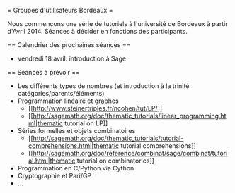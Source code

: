 = Groupes d'utilisateurs Bordeaux =

Nous commençons une série de tutoriels à l'université de Bordeaux à partir d'Avril 2014. Séances à décider en fonctions des participants.

== Calendrier des prochaines séances ==

 * vendredi 18 avril: introduction à Sage

== Séances à prévoir ==

 * Les différents types de nombres (et introduction à la trinité catégories/parents/éléments)
 * Programmation linéaire et graphes
    * [[http://www.steinertriples.fr/ncohen/tut/LP/]]
    * [[http://sagemath.org/doc/thematic_tutorials/linear_programming.html|thematic tutorial on LP]]
 * Séries formelles et objets combinatoires
    * [[http://sagemath.org/doc/thematic_tutorials/tutorial-comprehensions.html|thematic tutorial comprehensions]]
    * [[http://sagemath.org/doc/reference/combinat/sage/combinat/tutorial.html|thematic tutorial on combinatorics]]
 * Programmation en C/Python via Cython
 * Cryptographie et Pari/GP
 * ...
